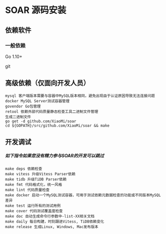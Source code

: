 # SOAR 源码安装
## 依赖软件
### 一般依赖
Go 1.10+

git
## 高级依赖（仅面向开发人员）
```
mysql 客户端版本需要与容器中MySQL版本相同，避免出现由于认证原因导致无法连接问题
docker MySQL Server测试容器管理
govendor Go包管理
retool 依赖外部代码质量静态检查工具二进制文件管理
生成二进制文件
go get -d github.com/XiaoMi/soar
cd ${GOPATH}/src/github.com/XiaoMi/soar && make
```

## 开发调试
##### 如下指令如果您没有精力参与SOAR的开发可以跳过
```
make deps 依赖检查
make vitess 升级Vitess Parser依赖
make tidb 升级TiDB Parser依赖
make fmt 代码格式化，统一风格
make lint 代码质量检查
make docker 启动一个MySQL测试容器，可用于测试依赖元数据检查的功能或不同版本MySQL差异
make test 运行所有的测试用例
make cover 代码测试覆盖度检查
make doc 自动生成命令行参数中-list-XX相关文档
make daily 每日构建，时刻跟进Vitess, TiDB依赖变化
make release 生成Linux, Windows, Mac发布版本
```